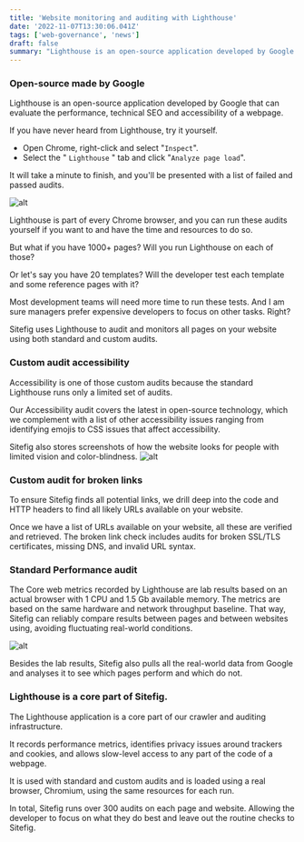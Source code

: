 ```yaml
---
title: 'Website monitoring and auditing with Lighthouse'
date: '2022-11-07T13:30:06.041Z'
tags: ['web-governance', 'news']
draft: false
summary: "Lighthouse is an open-source application developed by Google that can evaluate the performance, technical SEO and accessibility of a webpage, Lighthouse is part of every Chrome browser, and you can run these audits yourself if you want to and have the time and resources to do so.\nBut what if you have 1000+ pages? "
---
```

### Open-source made by Google

Lighthouse is an open-source application developed by Google that can evaluate the performance, technical SEO and accessibility of a webpage.

If you have never heard from Lighthouse, try it yourself.

*   Open Chrome, right-click and select "`Inspect`".
*   Select the " `Lighthouse` " tab and click "`Analyze page load`".

It will take a minute to finish, and you'll be presented with a list of failed and passed audits.

![alt](/static/images/Schermafdruk_van_2022_11_07_14_41_20_b58464d422.png)

Lighthouse is part of every Chrome browser, and you can run these audits yourself if you want to and have the time and resources to do so.

But what if you have 1000+ pages? Will you run Lighthouse on each of those?

Or let's say you have 20 templates? Will the developer test each template and some reference pages with it?

Most development teams will need more time to run these tests. And I am sure managers prefer expensive developers to focus on other tasks. Right?

Sitefig uses Lighthouse to audit and monitors all pages on your website using both standard and custom audits.

### Custom audit accessibility

Accessibility is one of those custom audits because the standard Lighthouse runs only a limited set of audits.

Our Accessibility audit covers the latest in open-source technology, which we complement with a list of other accessibility issues ranging from identifying emojis to CSS issues that affect accessibility.

Sitefig also stores screenshots of how the website looks for people with limited vision and color-blindness. ![alt](/static/images/sitefig_net_screenshot_663f9fbf75.png)

### Custom audit for broken links

To ensure Sitefig finds all potential links, we drill deep into the code and HTTP headers to find all likely URLs available on your website.

Once we have a list of URLs available on your website, all these are verified and retrieved. The broken link check includes audits for broken SSL/TLS certificates, missing DNS, and invalid URL syntax.

### Standard Performance audit

The Core web metrics recorded by Lighthouse are lab results based on an actual browser with 1 CPU and 1.5 Gb available memory. The metrics are based on the same hardware and network throughput baseline. That way, Sitefig can reliably compare results between pages and between websites using, avoiding fluctuating real-world conditions.

![alt](/static/images/performance_screen_7de2f13563.png)

Besides the lab results, Sitefig also pulls all the real-world data from Google and analyses it to see which pages perform and which do not.

### Lighthouse is a core part of Sitefig.

The Lighthouse application is a core part of our crawler and auditing infrastructure.

It records performance metrics, identifies privacy issues around trackers and cookies, and allows slow-level access to any part of the code of a webpage.

It is used with standard and custom audits and is loaded using a real browser, Chromium, using the same resources for each run.

In total, Sitefig runs over 300 audits on each page and website. Allowing the developer to focus on what they do best and leave out the routine checks to Sitefig.

